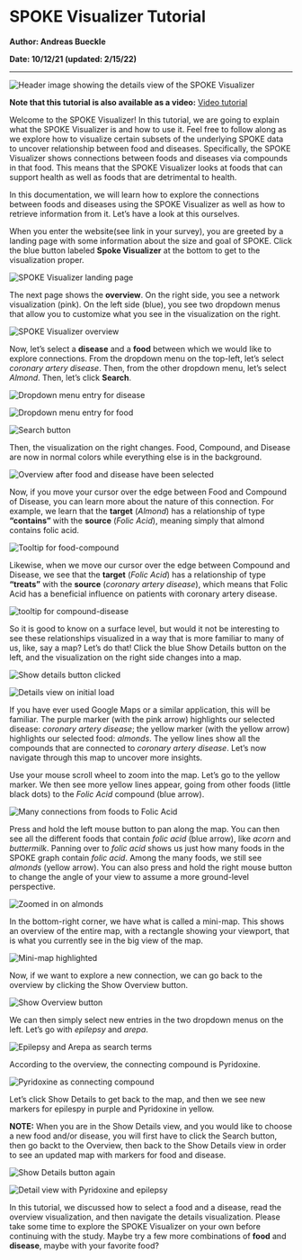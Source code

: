 # SPOKE Visualizer Tutorial

**Author: Andreas Bueckle**

**Date: 10/12/21 (updated: 2/15/22)**

---

![Header image showing the details view of the SPOKE Visualizer](images/header.jpg)

**Note that this tutorial is also available as a video:** 
[Video tutorial](https://iu.mediaspace.kaltura.com/media/t/1_beocenb3)

Welcome to the SPOKE Visualizer! In this tutorial, we are going to explain what the SPOKE Visualizer is and how to use it. Feel free to follow along as we explore how to visualize certain subsets of the underlying SPOKE data to uncover relationship between food and diseases. Specifically, the SPOKE Visualizer shows connections between foods and diseases via compounds in that food. This means that the SPOKE Visualizer looks at foods that can support health as well as foods that are detrimental to health. 

In this documentation, we will learn how to explore the connections between foods and diseases using the SPOKE Visualizer as well as how to retrieve information from it. Let’s have a look at this ourselves.  

When you enter the website(see link in your survey), you are greeted by a landing page with some information about the size and goal of SPOKE. Click the blue button labeled **Spoke Visualizer** at the bottom to get to the visualization proper. 

![SPOKE Visualizer landing page](images/landing_page.jpg)

The next page shows the **overview**. On the right side, you see a network visualization (pink). On the left side (blue), you see two dropdown menus that allow you to customize what you see in the visualization on the right. 

![SPOKE Visualizer overview](images/overview_blank.jpg)

Now, let’s select a **disease** and a **food** between which we would like to explore connections. From the dropdown menu on the top-left, let’s select *coronary artery disease*. Then, from the other dropdown menu, let’s select *Almond*. Then, let’s click **Search**. 

![Dropdown menu entry for disease](images/drop_disease.jpg)

![Dropdown menu entry for food](images/drop_food.jpg)

![Search button](images/search.jpg)

Then, the visualization on the right changes. Food, Compound, and Disease are now in normal colors while everything else is in the background. 

![Overview after food and disease have been selected](images/greyed_out.jpg)

Now, if you move your cursor over the edge between Food and Compound of Disease, you can learn more about the nature of this connection. For example, we learn that the **target** (*Almond*) has a relationship of type **“contains”** with the **source** (*Folic Acid*), meaning simply that almond contains folic acid. 

![Tooltip for food-compound](images/tooltip_food.jpg)

Likewise, when we move our cursor over the edge between Compound and Disease, we see that the **target** (*Folic Acid*) has a relationship of type **“treats”** with the **source** (*coronary artery disease*), which means that Folic Acid has a beneficial influence on patients with coronary artery disease. 

![tooltip for compound-disease](images/tooltip_disease.jpg)

So it is good to know on a surface level, but would it not be interesting to see these relationships visualized in a way that is more familiar to many of us, like, say a map? Let’s do that! Click the blue Show Details button on the left, and the visualization on the right side changes into a map. 

![Show details button clicked](images/show_details.jpg)

![Details view on initial load](images/map.jpg)

If you have ever used Google Maps or a similar application, this will be familiar. The purple marker (with the pink arrow) highlights our selected disease: *coronary artery disease*; the yellow marker (with the yellow arrow) highlights our selected food: *almonds*. The yellow lines show all the compounds that are connected to *coronary artery disease*. Let’s now navigate through this map to uncover more insights. 

Use your mouse scroll wheel to zoom into the map. Let’s go to the yellow marker. We then see more yellow lines appear, going from other foods (little black dots) to the *Folic Acid* compound (blue arrow). 

![Many connections from foods to Folic Acid](images/connections.jpg)

Press and hold the left mouse button to pan along the map. You can then see all the different foods that contain *folic acid* (blue arrow), like *acorn* and *buttermilk*. Panning over to  *folic acid* shows us just how many foods in the SPOKE graph contain *folic acid*. Among the many foods, we still see *almonds* (yellow arrow). You can also press and hold the right mouse button to change the angle of your view to assume a more ground-level perspective.

![Zoomed in on almonds](images/zoomed_in.jpg)

In the bottom-right corner, we have what is called a mini-map. This shows an overview of the entire map, with a rectangle showing your viewport, that is what you currently see in the big view of the map. 

![Mini-map highlighted](images/mini-map.jpg)

Now, if we want to explore a new connection, we can go back to the overview by clicking the Show Overview button. 

![Show Overview button](images/back_to_show_overview.jpg)

We can then simply select new entries in the two dropdown menus on the left. Let’s go with *epilepsy* and *arepa*. 

![Epilepsy and Arepa as search terms](images/epilepsy-arepa.jpg)

According to the overview, the connecting compound is Pyridoxine. 

![Pyridoxine as connecting compound](images/pyridoxine.jpg)

Let’s click Show Details to get back to the map, and then we see new markers for epilespy in purple and Pyridoxine in yellow. 

**NOTE:** When you are in the Show Details view, and you would like to choose a new food and/or disease, you will first have to click the Search button, then go backt to the Overview, then back to the Show Details view in order to see an updated map with markers for food and disease.

![Show Details button again](images/show_details_again.jpg)

![Detail view with Pyridoxine and epilepsy](images/details_again.jpg)

In this tutorial, we discussed how to select a food and a disease, read the overview visualization, and then navigate the details visualization. Please take some time to explore the SPOKE Visualizer on your own before continuing with the study. Maybe try a few more combinations of **food** and **disease**, maybe with your favorite food? 


